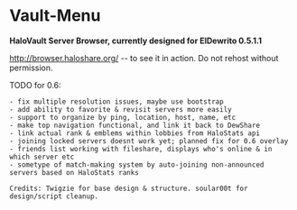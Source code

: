 # Vault-Menu

**HaloVault Server Browser, currently designed for ElDewrito 0.5.1.1**

http://browser.haloshare.org/ -- to see it in action. Do not rehost without permission.

TODO for 0.6:
```
- fix multiple resolution issues, maybe use bootstrap
- add ability to favorite & revisit servers more easily
- support to organize by ping, location, host, name, etc
- make top navigation functional, and link it back to DewShare
- link actual rank & emblems within lobbies from HaloStats api
- joining locked servers doesnt work yet; planned fix for 0.6 overlay
- friends list working with fileshare, displays who's online & in which server etc
- sometype of match-making system by auto-joining non-announced servers based on HaloStats ranks
```

`Credits: Twigzie for base design & structure. soular00t for design/script cleanup.`